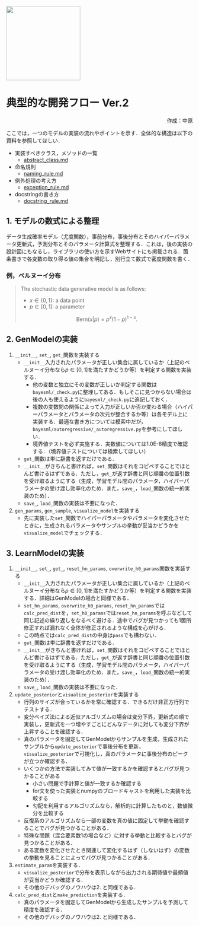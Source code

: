 <img src="../logos/BayesML_logo.png" width="200">

# 典型的な開発フロー Ver.2

<div style="text-align:right">
作成：中原
</div>

ここでは，一つのモデルの実装の流れやポイントを示す．全体的な構造は以下の資料を参照してほしい．

* 実装すべきクラス，メソッドの一覧
  * [abstract_class.md](./abstract_class.md)
* 命名規則
  * [naming_rule.md](./naming_rule.md)
* 例外処理の考え方
  * [exception_rule.md](./exception_rule.md)
* docstringの書き方
  * [docstring_rule.md](./docstring_rule.md)

## 1. モデルの数式による整理

データ生成確率モデル（尤度関数），事前分布，事後分布とそのハイパーパラメータ更新式，予測分布とそのパラメータ計算式を整理する．これは，後の実装の設計図にもなるし，ライブラリの使い方を示すWebサイトにも掲載される．箇条書きで各変数の取り得る値の集合を明記し，別行立て数式で密度関数を書く．

### 例，ベルヌーイ分布

>The stochastic data generative model is as follows:
>
>* $x \in \{ 0, 1\}$: a data point
>* $p \in [0, 1]$: a parameter
>
>$$\text{Bern}(x|p) = p^x (1-p)^{1-x}.$$

## 2. GenModelの実装

1. `__init__`, `set_`, `get_`関数を実装する
   * `__init__`入力されたパラメータが正しい集合に属しているか（上記のベルヌーイ分布なら$p \in [0, 1]$を満たすかどうか等）を判定する関数を実装する．
      * 他の変数と独立にその変数が正しいか判定する関数は`bayesml/_check.py`に整理してある．もしそこに見つからない場合は後の人も使えるように`bayesml/_check.py`に追記しておく．
      * 複数の変数間の関係によって入力が正しいか否か変わる場合（ハイパーパラメータとパラメータの次元が整合するか等）は各モデル上に実装する．最適な書き方については模索中だが，`bayesml/autoregressive/_autoregressive.py`を参考にしてほしい．
      * 境界値テストを必ず実施する．実数値については1.0E-8精度で確認する．（境界値テストについては検索してほしい）
   * `get_`関数は単に辞書を返すだけである．
   * `__init__`がきちんと書ければ，`set_`関数はそれをコピペすることでほとんど書けるはずである．ただし，`get_`が返す辞書と同じ順番の位置引数を受け取るようにする（生成，学習モデル間のパラメータ，ハイパーパラメータの受け渡し効率化のため．また，`save_`，`load_`関数の統一的実装のため）．
   * `save_`, `load_`関数の実装は不要になった．
2. `gen_params`, `gen_sample`, `visualize_model`を実装する
   * 先に実装した`set_`関数でハイパーパラメータやパラメータを変化させたときに，生成されるパラメータやサンプルの挙動が妥当かどうかを`visualize_model`でチェックする．

## 3. LearnModelの実装

1. `__init__`, `set_`, `get_`, `reset_hn_params`, `overwrite_h0_params`関数を実装する
   * `__init__`入力されたパラメータが正しい集合に属しているか（上記のベルヌーイ分布なら$p \in [0, 1]$を満たすかどうか等）を判定する関数を実装する．詳細はGenModelの場合と同様である．
   * `set_hn_params`, `overwrite_h0_params`, `reset_hn_params`では`calc_pred_dist`を，`set_h0_params`では`reset_hn_params`を呼ぶなどして同じ記述の繰り返しをなるべく避ける．途中でバグが見つかっても1箇所修正すれば漏れなく全体が修正されるような構成を心がける．
   * この時点では`calc_pred_dist`の中身は`pass`でも構わない．
   * `get_`関数は単に辞書を返すだけである．
   * `__init__`がきちんと書ければ，`set_`関数はそれをコピペすることでほとんど書けるはずである．ただし，`get_`が返す辞書と同じ順番の位置引数を受け取るようにする（生成，学習モデル間のパラメータ，ハイパーパラメータの受け渡し効率化のため．また，`save_`，`load_`関数の統一的実装のため）．
   * `save_`, `load_`関数の実装は不要になった．
2. `update_posterior`と`visualize_posterior`を実装する
   * 行列のサイズが合っているかを常に確認する．できるだけ非正方行列でテストする．
   * 変分ベイズ法による近似アルゴリズムの場合は変分下界，更新式の順で実装し，更新式を一つ増やすごとにどんなデータに対しても変分下界が上昇することを確認する．
   * 真のパラメータを固定してGenModelからサンプルを生成，生成されたサンプルから`update_posterior`で事後分布を更新，`visualize_posterior`で可視化し，真のパラメータに事後分布のピークが立つか確認する．
   * いくつかの方法で実装してみて値が一致するかを確認するとバグが見つかることがある
     * 小さい問題で手計算と値が一致するか確認する
     * for文を使った実装とnumpyのブロードキャストを利用した実装を比較する
     * 勾配を利用するアルゴリズムなら，解析的に計算したものと，数値微分を比較する
   * 反復系のアルゴリズムなら一部の変数を真の値に固定して挙動を確認することでバグが見つかることがある．
   * 特殊な問題（混合要素数1の場合など）に対する挙動と比較するとバグが見つかることがある．
   * ある変数を変化させたとき関連して変化するはず（しないはず）の変数の挙動を見ることによってバグが見つかることがある．
3. `estimate_param`を実装する．
   * `visualize_posterior`で分布を表示しながら出力される期待値や最頻値が妥当かどうか確認する．
   * その他のデバッグのノウハウは2. と同様である．
4. `calc_pred_dist`と`make_prediction`を実装する．
   * 真のパラメータを固定してGenModelから生成したサンプルを予測して精度を確認する．
   * その他のデバッグのノウハウは2. と同様である．
